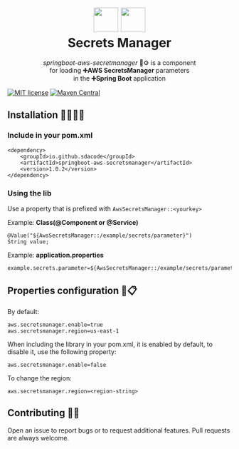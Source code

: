 <h1 align="center">
  <img src="https://simpleicons.org/icons/spring.svg" width="55" />
  <img src="https://simpleicons.org/icons/amazonaws.svg" width="55"/>
  <br>
  Secrets Manager
</h1>
<p align="center">
  <em>springboot-aws-secretmanager</em> 🧩⚙️ is a component 
  <br>for loading <b>➕AWS SecretsManager</b> parameters 
  <br>in the <b>➕Spring Boot</b> application
</p>

[![MIT license](http://img.shields.io/badge/license-MIT-brightgreen.svg)](https://github.com/sdacode/springboot-aws-secretsmanager/blob/main/LICENSE)
[![Maven Central](https://maven-badges.herokuapp.com/maven-central/io.github.sdacode/springboot-aws-secretsmanager/badge.svg)](https://maven-badges.herokuapp.com/maven-central/io.github.sdacode/springboot-aws-secretsmanager)

## Installation 👨‍💻👩‍💻

### Include in your pom.xml
```
<dependency>
    <groupId>io.github.sdacode</groupId>
    <artifactId>springboot-aws-secretsmanager</artifactId>
    <version>1.0.2</version>
</dependency>
```

### Using the lib
Use a property that is prefixed with `AwsSecretsManager::<yourkey>`

Example: **Class(@Component or @Service)**
```
@Value("${AwsSecretsManager::/example/secrets/parameter}")
String value;
```

Example: **application.properties**
```
example.secrets.parameter=${AwsSecretsManager::/example/secrets/parameter}
```

## Properties configuration 🔧📋

By default:
```
aws.secretsmanager.enable=true
aws.secretsmanager.region=us-east-1
```
When including the library in your pom.xml, it is enabled by default, to disable it, use the following property:
```
aws.secretsmanager.enable=false
```
To change the region:
```
aws.secretsmanager.region=<region-string>
```

## Contributing 🤝🤙
Open an issue to report bugs or to request additional features. Pull requests are always welcome.

